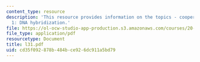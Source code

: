 ```yaml
---
content_type: resource
description: 'This resource provides information on the topics - cooperative transitions
  1: DNA hybridization.'
file: https://ol-ocw-studio-app-production.s3.amazonaws.com/courses/20-110j-thermodynamics-of-biomolecular-systems-fall-2005/cd35f092878b484bce926dc911a5bd79_l31.pdf
file_type: application/pdf
resourcetype: Document
title: l31.pdf
uid: cd35f092-878b-484b-ce92-6dc911a5bd79
---
```

